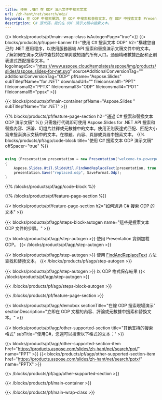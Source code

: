 ```yaml
---
title: 使用 .NET 在 ODP 演示文件中搜索文本
url: /zh-hant/net/search/odp/
keywords: 在 ODP 中搜索單詞，在 ODP 中搜索和替換文本，在 ODP 中搜索文本 Presentation
description: C# 源代碼，用於在 ODP 演示文稿中搜索文本。
---
```


{{< blocks/products/pf/main-wrap-class isAutogenPage="true">}}
{{< blocks/products/pf/upper-banner h1="使用 C# 搜索文本 ODP" h2="構建您自己的 .NET 應用程序，以使用服務器端 API 搜索和替換演示文稿文件中的文本。了解如何在演示文稿中查找特定單詞或短語的所有入口。通過精確數據匹配和正則表達式匹配搜索文本。" logoImageSrc="https://www.aspose.cloud/templates/aspose/img/products/slides/aspose_slides-for-net.svg" sourceAdditionalConversionTag="" additionalConversionTag="ODP" pfName="Aspose.Slides" subTitlepfName="for .NET" downloadUrl="" fileiconsmall1="PPT" fileiconsmall2="PPTX" fileiconsmall3="ODP" fileiconsmall4="POT" fileiconsmall5="ppsx" >}}

{{< blocks/products/pf/main-container pfName="Aspose.Slides " subTitlepfName="for .NET" >}}

{{% blocks/products/pf/feature-page-section  h2="通過 C# 搜索和替換文本 ODP 演示文稿" %}}
只需幾行代碼即可使用 Aspose.Slides for .NET API 搜索和替換內容、評論、幻燈片註釋或元數據中的文本。使用正則表達式匹配、匹配大小寫來搜索演示文稿中的文本。在標題、內容、頁腳或頁眉中搜索文本。
{{% blocks/products/pf/agp/code-block title="使用 C# 搜索文本 ODP 演示文稿" offSpacer="true" %}}

```cs

using (Presentation presentation = new Presentation("welcome-to-powerpoint.odp"))
{
    Aspose.Slides.Util.SlideUtil.FindAndReplaceText(presentation, true, "PowerPoint", "Aspose.Slides", null);
    presentation.Save("replaced.odp", SaveFormat.Odp);
}
```

{{% /blocks/products/pf/agp/code-block %}}

{{% /blocks/products/pf/feature-page-section %}}

{{< blocks/products/pf/feature-page-section  h2="如何通過 C# 搜索 ODP 的文本" >}}

{{< blocks/products/pf/agp/steps-block-autogen name="這些是搜索文本 ODP 文件的步驟。" >}}

{{< blocks/products/pf/agp/step-autogen >}}
使用 Presentation 實例加載 ODP。
{{< /blocks/products/pf/agp/step-autogen >}}

{{< blocks/products/pf/agp/step-autogen >}}
使用 [FindAndReplaceText](https://reference.aspose.com/slides/net/aspose.slides.util/slideutil/findandreplacetext/) 方法查找和替換文本。
{{< /blocks/products/pf/agp/step-autogen >}}

{{< blocks/products/pf/agp/step-autogen >}}
以 ODP 格式保存結果
{{< /blocks/products/pf/agp/step-autogen >}}

{{< /blocks/products/pf/agp/steps-block-autogen >}}

{{< /blocks/products/pf/feature-page-section >}}

{{< blocks/products/pf/agp/demobox sectionTitle="在線 ODP 搜索現場演示" sectionDescription="立即在 ODP 文檔的內容、評論或元數據中搜索和替換文本。" >}}

{{< blocks/products/pf/agp/other-supported-section title="其他支持的搜索格式" subTitle="使用C#，您還可以搜索以下格式的文本：" >}}

{{< blocks/products/pf/agp/other-supported-section-item href="https://products.aspose.com/slides/zh-hant/net/search/ppt/" name="PPT" >}}
{{< blocks/products/pf/agp/other-supported-section-item href="https://products.aspose.com/slides/zh-hant/net/search/pptx/" name="PPTX" >}}


{{< /blocks/products/pf/agp/other-supported-section >}}

{{< /blocks/products/pf/main-container >}}
    
{{< /blocks/products/pf/main-wrap-class >}}